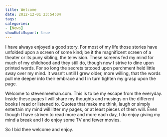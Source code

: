 ```yaml
---
title: Welcome
date: 2012-12-01 23:54:04
tags:
categories: 
- [News]
showKofiSuport: true
---
```

I have always enjoyed a good story.  For most of my life those stories have unfolded upon a screen of some kind; be it the magnificent screen of a theater or its puny sibling, the television.  These screens fed my mind for much of my childhood and they still do, though now I strive to dine upon printed words.  <!-- more -->For so long the secrets tatooed upon parchment held little sway over my mind.  It wasn’t untill I grew older, more willing, that the words pull me deeper into their embrace and I in turn tighten my grasp upon the page.

Welcome to stevenmeehan.com. This is to be my escape from the everyday.  Inside these pages I will share my thoughts and musings on the different books I read or listened to.  Quotes that make me think, laugh or simply entertain my mind will litter my pages, or at least pieces of them will.  Even though I have striven to read more and more each day, I do enjoy giving my mind a break and I do enjoy some TV and fewer movies.

So I bid thee welcome and enjoy.